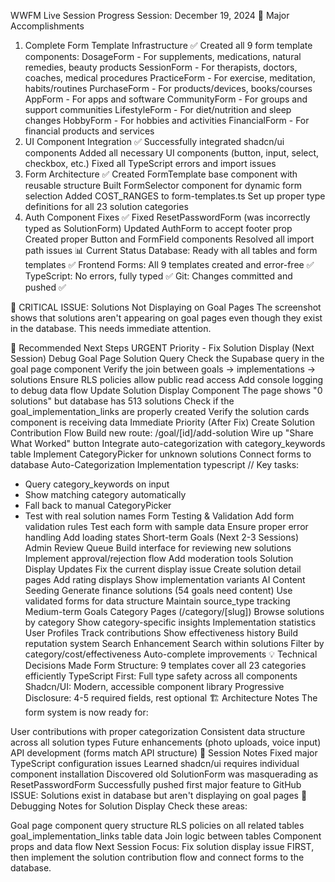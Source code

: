 WWFM Live Session Progress
Session: December 19, 2024
🎉 Major Accomplishments
1. Complete Form Template Infrastructure ✅
Created all 9 form template components:
DosageForm - For supplements, medications, natural remedies, beauty products
SessionForm - For therapists, doctors, coaches, medical procedures
PracticeForm - For exercise, meditation, habits/routines
PurchaseForm - For products/devices, books/courses
AppForm - For apps and software
CommunityForm - For groups and support communities
LifestyleForm - For diet/nutrition and sleep changes
HobbyForm - For hobbies and activities
FinancialForm - For financial products and services
2. UI Component Integration ✅
Successfully integrated shadcn/ui components
Added all necessary UI components (button, input, select, checkbox, etc.)
Fixed all TypeScript errors and import issues
3. Form Architecture ✅
Created FormTemplate base component with reusable structure
Built FormSelector component for dynamic form selection
Added COST_RANGES to form-templates.ts
Set up proper type definitions for all 23 solution categories
4. Auth Component Fixes ✅
Fixed ResetPasswordForm (was incorrectly typed as SolutionForm)
Updated AuthForm to accept footer prop
Created proper Button and FormField components
Resolved all import path issues
📊 Current Status
Database: Ready with all tables and form templates ✅ Frontend Forms: All 9 templates created and error-free ✅ TypeScript: No errors, fully typed ✅ Git: Changes committed and pushed ✅

🚨 CRITICAL ISSUE: Solutions Not Displaying on Goal Pages
The screenshot shows that solutions aren't appearing on goal pages even though they exist in the database. This needs immediate attention.

🚀 Recommended Next Steps
URGENT Priority - Fix Solution Display (Next Session)
Debug Goal Page Solution Query
Check the Supabase query in the goal page component
Verify the join between goals → implementations → solutions
Ensure RLS policies allow public read access
Add console logging to debug data flow
Update Solution Display Component
The page shows "0 solutions" but database has 513 solutions
Check if the goal_implementation_links are properly created
Verify the solution cards component is receiving data
Immediate Priority (After Fix)
Create Solution Contribution Flow
Build new route: /goal/[id]/add-solution
Wire up "Share What Worked" button
Integrate auto-categorization with category_keywords table
Implement CategoryPicker for unknown solutions
Connect forms to database
Auto-Categorization Implementation
typescript
// Key tasks:
- Query category_keywords on input
- Show matching category automatically
- Fall back to manual CategoryPicker
- Test with real solution names
Form Testing & Validation
Add form validation rules
Test each form with sample data
Ensure proper error handling
Add loading states
Short-term Goals (Next 2-3 Sessions)
Admin Review Queue
Build interface for reviewing new solutions
Implement approval/rejection flow
Add moderation tools
Solution Display Updates
Fix the current display issue
Create solution detail pages
Add rating displays
Show implementation variants
AI Content Seeding
Generate finance solutions (54 goals need content)
Use validated forms for data structure
Maintain source_type tracking
Medium-term Goals
Category Pages (/category/[slug])
Browse solutions by category
Show category-specific insights
Implementation statistics
User Profiles
Track contributions
Show effectiveness history
Build reputation system
Search Enhancement
Search within solutions
Filter by category/cost/effectiveness
Auto-complete improvements
💡 Technical Decisions Made
Form Structure: 9 templates cover all 23 categories efficiently
TypeScript First: Full type safety across all components
Shadcn/UI: Modern, accessible component library
Progressive Disclosure: 4-5 required fields, rest optional
🏗️ Architecture Notes
The form system is now ready for:

User contributions with proper categorization
Consistent data structure across all solution types
Future enhancements (photo uploads, voice input)
API development (forms match API structure)
📝 Session Notes
Fixed major TypeScript configuration issues
Learned shadcn/ui requires individual component installation
Discovered old SolutionForm was masquerading as ResetPasswordForm
Successfully pushed first major feature to GitHub
ISSUE: Solutions exist in database but aren't displaying on goal pages
🔧 Debugging Notes for Solution Display
Check these areas:

Goal page component query structure
RLS policies on all related tables
goal_implementation_links table data
Join logic between tables
Component props and data flow
Next Session Focus: Fix solution display issue FIRST, then implement the solution contribution flow and connect forms to the database.




